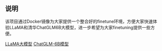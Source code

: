 ## 说明

该项目通过Docker镜像为大家提供一个整合好的finetune环境，方便大家快速体验LLaMA和清华ChatGLM6B大模型，进一步希望为大家finetuning提供一些方便。

[LLaMA大模型](./README_llama.md)
[ChatGLM-6B模型](./README_chatglm6b.md)
